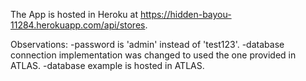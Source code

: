 The App is hosted in Heroku at https://hidden-bayou-11284.herokuapp.com/api/stores.

Observations: 
-password is 'admin' instead of 'test123'.
-database connection implementation was changed to used the one provided in ATLAS.
-database example is hosted in ATLAS.